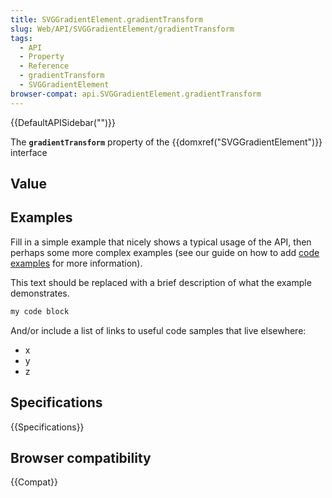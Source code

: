 ```yaml
---
title: SVGGradientElement.gradientTransform
slug: Web/API/SVGGradientElement/gradientTransform
tags:
  - API
  - Property
  - Reference
  - gradientTransform
  - SVGGradientElement
browser-compat: api.SVGGradientElement.gradientTransform
---
```

{{DefaultAPISidebar("")}}

The **`gradientTransform`** property of the {{domxref("SVGGradientElement")}} interface 

## Value



## Examples

Fill in a simple example that nicely shows a typical usage of the API, then perhaps some more complex examples (see our guide on how to add [code examples](/en-US/docs/MDN/Contribute/Structures/Code_examples) for more information).

This text should be replaced with a brief description of what the example demonstrates.

```js
my code block
```

And/or include a list of links to useful code samples that live elsewhere:

*   x
*   y
*   z

## Specifications

{{Specifications}}

## Browser compatibility

{{Compat}}



